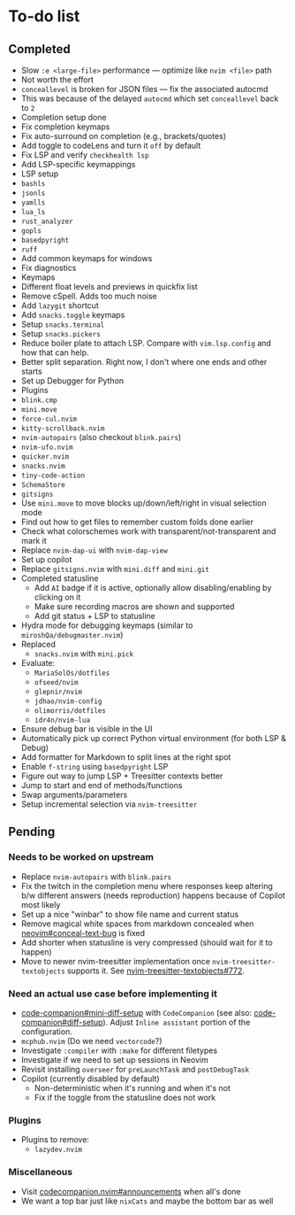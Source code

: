 # To-do list

## Completed

- Slow `:e <large-file>` performance — optimize like `nvim <file>` path
- Not worth the effort
- `conceallevel` is broken for JSON files — fix the associated autocmd
- This was because of the delayed `autocmd` which set `conceallevel` back to `2`
- Completion setup done
- Fix completion keymaps
- Fix auto-surround on completion (e.g., brackets/quotes)
- Add toggle to codeLens and turn it `off` by default
- Fix LSP and verify `checkhealth lsp`
- Add LSP-specific keymappings
- LSP setup
- `bashls`
- `jsonls`
- `yamlls`
- `lua_ls`
- `rust_analyzer`
- `gopls`
- `basedpyright`
- `ruff`
- Add common keymaps for windows
- Fix diagnostics
- Keymaps
- Different float levels and previews in quickfix list
- Remove cSpell. Adds too much noise
- Add `lazygit` shortcut
- Add `snacks.toggle` keymaps
- Setup `snacks.terminal`
- Setup `snacks.pickers`
- Reduce boiler plate to attach LSP. Compare with `vim.lsp.config` and how that
  can help.
- Better split separation. Right now, I don't where one ends and other starts
- Set up Debugger for Python
- Plugins
- `blink.cmp`
- `mini.move`
- `force-cul.nvim`
- `kitty-scrollback.nvim`
- `nvim-autopairs` (also checkout `blink.pairs`)
- `nvim-ufo.nvim`
- `quicker.nvim`
- `snacks.nvim`
- `tiny-code-action`
- `SchemaStore`
- `gitsigns`
- Use `mini.move` to move blocks up/down/left/right in visual selection mode
- Find out how to get files to remember custom folds done earlier
- Check what colorschemes work with transparent/not-transparent and mark it
- Replace `nvim-dap-ui` with `nvim-dap-view`
- Set up copilot
- Replace `gitsigns.nvim` with `mini.diff` and `mini.git`
- Completed statusline
  - Add `AI` badge if it is active, optionally allow disabling/enabling by
    clicking on it
  - Make sure recording macros are shown and supported
  - Add git status + LSP to statusline
- Hydra mode for debugging keymaps (similar to `miroshQa/debugmaster.nvim`)
- Replaced
  - `snacks.nvim` with `mini.pick`
- Evaluate:
  - `MariaSolOs/dotfiles`
  - `ofseed/nvim`
  - `glepnir/nvim`
  - `jdhao/nvim-config`
  - `olimorris/dotfiles`
  - `idr4n/nvim-lua`
- Ensure debug bar is visible in the UI
- Automatically pick up correct Python virtual environment (for both LSP &
  Debug)
- Add formatter for Markdown to split lines at the right spot
- Enable `f-string` using `basedpyright` LSP
- Figure out way to jump LSP + Treesitter contexts better
- Jump to start and end of methods/functions
- Swap arguments/parameters
- Setup incremental selection via `nvim-treesitter`

## Pending

### Needs to be worked on upstream

- Replace `nvim-autopairs` with `blink.pairs`
- Fix the twitch in the completion menu where responses keep altering b/w
  different answers (needs reproduction) happens because of Copilot most likely
- Set up a nice "winbar" to show file name and current status
- Remove magical white spaces from markdown concealed when
  [neovim#conceal-text-bug] is fixed
- Add shorter when statusline is very compressed (should wait for it to happen)
- Move to newer nvim-treesitter implementation once
  `nvim-treesitter-textobjects` supports it. See
  [nvim-treesitter-textobjects#772].

### Need an actual use case before implementing it

- [code-companion#mini-diff-setup] with `CodeCompanion` (see also:
  [code-companion#diff-setup]). Adjust `Inline assistant` portion of the
  configuration.
- `mcphub.nvim` (Do we need `vectorcode`?)
- Investigate `:compiler` with `:make` for different filetypes
- Investigate if we need to set up sessions in Neovim
- Revisit installing `overseer` for `preLaunchTask` and `postDebugTask`
- Copilot (currently disabled by default)
  - Non-deterministic when it's running and when it's not
  - Fix if the toggle from the statusline does not work

### Plugins

- Plugins to remove:
  - `lazydev.nvim`

### Miscellaneous

- Visit [codecompanion.nvim#announcements] when all's done
- We want a top bar just like `nixCats` and maybe the bottom bar as well

[nvim-treesitter-textobjects#772]:
  https://github.com/nvim-treesitter/nvim-treesitter-textobjects/issues/772
[code-companion#mini-diff-setup]:
  https://codecompanion.olimorris.dev/installation.html#mini-diff
[code-companion#diff-setup]:
  https://codecompanion.olimorris.dev/configuration/chat-buffer.html#diff
[neovim#conceal-text-bug]: https://github.com/neovim/neovim/issues/14409
[codecompanion.nvim#announcements]:
  https://github.com/olimorris/codecompanion.nvim/discussions/categories/announcements
